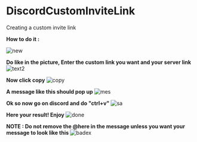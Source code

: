 # DiscordCustomInviteLink
Creating a custom invite link



**How to do it :**


![new](https://user-images.githubusercontent.com/77215283/104111317-88edb900-52ae-11eb-8a05-1af364218b1d.png)

**Do like in the picture, Enter the custom link you want and your server link**
![text2](https://user-images.githubusercontent.com/77215283/104111323-930fb780-52ae-11eb-913f-956c87d4773c.png)

**Now click copy**
![copy](https://user-images.githubusercontent.com/77215283/104111327-99059880-52ae-11eb-953b-9e13057bc75f.png)

**A message like this should pop up**
![mes](https://user-images.githubusercontent.com/77215283/104111401-58f2e580-52af-11eb-8216-5bf9cbc07ffd.png)

**Ok so now go on discord and do "ctrl+v"**
![sa](https://user-images.githubusercontent.com/77215283/104111328-9f941000-52ae-11eb-9ae7-9202f3fe3649.png)

**Here your result! Enjoy**
![done](https://user-images.githubusercontent.com/77215283/104111330-a589f100-52ae-11eb-885b-3408b392133c.png)




**NOTE : Do not remove the @here in the message unless you want your message to look like this**
![badex](https://user-images.githubusercontent.com/77215283/104111440-bc7d1300-52af-11eb-989e-08f1b83c075b.png)
